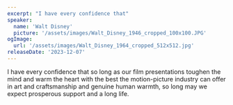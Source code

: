 ```yaml
---
excerpt: "I have every confidence that"
speaker:
  name: 'Walt Disney'
  picture: '/assets/images/Walt_Disney_1946_cropped_100x100.JPG'
ogImage:
  url: '/assets/images/Walt_Disney_1964_cropped_512x512.jpg'
releaseDate: '2023-12-07'
---
```


I have every confidence that so long as our film presentations toughen the mind and warm the heart with the best the motion-picture industry can offer in art and craftsmanship and genuine human warmth, so long may we expect prosperous support and a long life.
